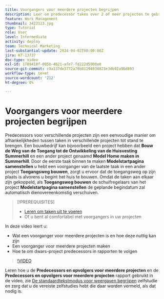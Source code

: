 ```yaml
---
title: Voorgangers voor meerdere projecten begrijpen
description: Leer om predecessor taken over 2 of meer projecten te gebruiken en te houden.
feature: Work Management
thumbnail: 3422123.jpg
type: Tutorial
role: User
level: Intermediate
activity: deploy
team: Technical Marketing
last-substantial-update: 2024-04-02T00:00:00Z
jira: KT-13737
doc-type: video
exl-id: 1789418f-095b-4621-afe7-fd222d5908e8
source-git-commit: c9a137de3772a70b81294930823e3db92a96d893
workflow-type: tm+mt
source-wordcount: '212'
ht-degree: 0%

---
```


# Voorgangers voor meerdere projecten begrijpen

Predecessors voor verschillende projecten zijn een eenvoudige manier om afhankelijkheden tussen taken in verschillende projecten tot stand te brengen. Een bouwbedrijf kan bijvoorbeeld een project hebben dat **Bouw de Weg van de Toegang tot de Ontwikkeling van de Huisvesting Summerhill** en een ander project genaamd **Model Home maken in Summerhill**. Door de eerste taak binnen te maken **Modelstartpagina samenstellen** u hebt een voorganger van de laatste taak in een ander project **Toegangsweg bouwen**, zorgt u ervoor dat de toegangsweg op zijn plaats is alvorens u begint het huis te bouwen. Omdat de taken aan elkaar zijn gekoppeld, als **Toegangsweg bouwen** de schuifregelaars van het project **Modelstartpagina samenstellen** de geplande begindatum zal automatisch dienovereenkomstig verschuiven.

>[!PREREQUISITES]
>
>* [Leren om taken uit te voeren](https://experienceleague.adobe.com/docs/workfront-learn/tutorials-workfront/manage-work/tasks/learn-to-sequence-tasks.html?lang=en)
>* Of u bent al comfortabel met voorgangers in uw projecten


In deze video leert u:

* Wat een voorganger voor meerdere projecten is en hoe deze nuttig kan zijn
* Een voorganger voor meerdere projecten maken
* Hoe te om dwars-project predecessors in rapporten te volgen

>[!VIDEO](https://video.tv.adobe.com/v/3422123/?quality=12&learn=on)

Leren hoe u de **Predecessors en opvolgers voor meerdere projecten** en de **Predecessors en opvolgers voor meerdere projecten** rapport gebruikt in de video, zie [De standaardtekstmodus voor weergaven begrijpen](https://experienceleague.adobe.com/docs/workfront-learn/tutorials-workfront/reporting/intermediate-reporting/basic-text-mode-for-views.html?lang=en) zelfstudie en zorg dat u de vereiste zelfstudies hebt die daar worden vermeld, als dat nodig is.
